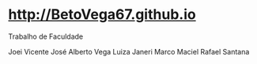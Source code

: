# http://BetoVega67.github.io

Trabalho de Faculdade

Joei Vicente
José Alberto Vega
Luiza Janeri
Marco Maciel
Rafael Santana
